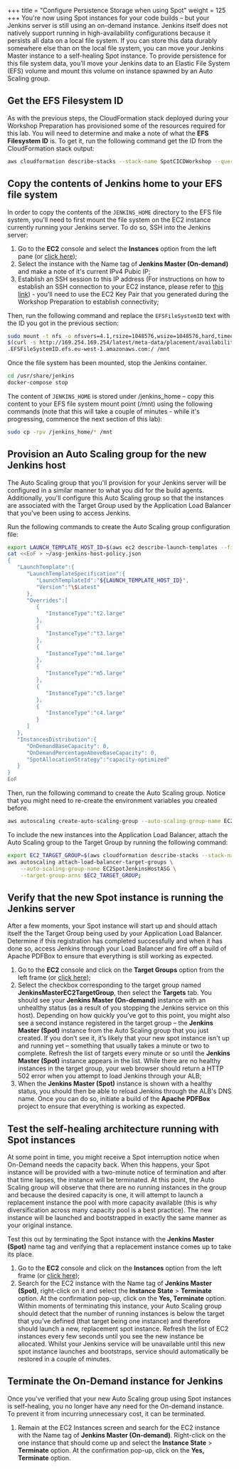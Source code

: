 +++
title = "Configure Persistence Storage when using Spot"
weight = 125
+++
You're now using Spot instances for your code builds – but your Jenkins server is still using an on-demand instance. Jenkins itself does not natively support running in high-availability configurations because it persists all data on a local file system. If you can store this data durably somewhere else than on the local file system, you can move your Jenkins Master instance to a self-healing Spot instance. To provide persistence for this file system data, you’ll move your Jenkins data to an Elastic File System (EFS) volume and mount this volume on instance spawned by an Auto Scaling group.

## Get the EFS Filesystem ID
As with the previous steps, the CloudFormation stack deployed during your Workshop Preparation has provisioned some of the resources required for this lab. You will need to determine and make a note of what the **EFS Filesystem ID** is. To get it, run the following command get the ID from the CloudFormation stack output:

```bash
aws cloudformation describe-stacks --stack-name SpotCICDWorkshop --query "Stacks[0].Outputs[?OutputKey=='EFSFileSystemID'].OutputValue" --output text;
```

## Copy the contents of Jenkins home to your EFS file system
In order to copy the contents of the `JENKINS_HOME` directory to the EFS file system, you'll need to first mount the file system on the EC2 instance currently running your Jenkins server. To do so, SSH into the Jenkins server:

1. Go to the **EC2** console and select the **Instances** option from the left pane (or [click here](https://eu-west-1.console.aws.amazon.com/ec2/v2/home?region=eu-west-1#Instances:sort=instanceId));
2. Select the instance with the Name tag of **Jenkins Master (On-demand)** and make a note of it's current IPv4 Pubic IP;
3. Establish an SSH session to this IP address (For instructions on how to establish an SSH connection to your EC2 instance, please refer to [this link](https://docs.aws.amazon.com/AWSEC2/latest/UserGuide/AccessingInstances.html?icmpid=docs_ec2_console)) - you'll need to use the EC2 Key Pair that you generated during the Workshop Preparation to establish connectivity;

Then, run the following command and replace the `EFSFileSystemID` text with the ID you got in the previous section:

```bash
sudo mount -t nfs -o nfsvers=4.1,rsize=1048576,wsize=1048576,hard,timeo=600,retrans=2 \
$(curl -s http://169.254.169.254/latest/meta-data/placement/availability-zone)\
.EFSFileSystemID.efs.eu-west-1.amazonaws.com:/ /mnt
```

Once the file system has been mounted, stop the Jenkins container. 

```bash
cd /usr/share/jenkins
docker-compose stop
```

The content of `JENKINS_HOME` is stored under /jenkins_home – copy this content to your EFS file system mount point (/mnt) using the following commands (note that this will take a couple of minutes - while it's progressing, commence the next section of this lab):

```bash
sudo cp -rpv /jenkins_home/* /mnt
```

## Provision an Auto Scaling group for the new Jenkins host
The Auto Scaling group that you'll provision for your Jenkins server will be configured in a similar manner to what you did for the build agents. Additionally, you'll configure this Auto Scaling group so that the instances are associated with the Target Group used by the Application Load Balancer that you've been using to access Jenkins.

Run the following commands to create the Auto Scaling group configuration file:

```bash
export LAUNCH_TEMPLATE_HOST_ID=$(aws ec2 describe-launch-templates --filters Name=launch-template-name,Values=JenkinsMasterLaunchTemplate | jq -r '.LaunchTemplates[0].LaunchTemplateId');
cat <<EoF > ~/asg-jenkins-host-policy.json
{
   "LaunchTemplate":{
      "LaunchTemplateSpecification":{
         "LaunchTemplateId":"${LAUNCH_TEMPLATE_HOST_ID}",
         "Version":"\$Latest"
      },
      "Overrides":[
         {
            "InstanceType":"t2.large"
         },
         {
            "InstanceType":"t3.large"
         },
         {
            "InstanceType":"m4.large"
         },
         {
            "InstanceType":"m5.large"
         },
         {
            "InstanceType":"c5.large"
         },
         {
            "InstanceType":"c4.large"
         }
      ]
   },
   "InstancesDistribution":{
      "OnDemandBaseCapacity": 0,
      "OnDemandPercentageAboveBaseCapacity": 0,
      "SpotAllocationStrategy":"capacity-optimized"
   }
}
EoF
```

Then, run the following command to create the Auto Scaling group. Notice that you might need to re-create the environment variables you created before.

```bash
aws autoscaling create-auto-scaling-group --auto-scaling-group-name EC2SpotJenkinsHostASG --min-size 1 --max-size 1 --desired-capacity 1 --vpc-zone-identifier "${PUBLIC_SUBNETS}" --mixed-instances-policy file://asg-jenkins-host-policy.json;
```

To include the new instances into the Application Load Balancer, attach the Auto Scaling group to the Target Group by running the following command:

```bash
export EC2_TARGET_GROUP=$(aws cloudformation describe-stacks --stack-name SpotCICDWorkshop --query "Stacks[0].Outputs[?OutputKey=='JenkinsMasterEC2TargetGroup'].OutputValue" --output text);
aws autoscaling attach-load-balancer-target-groups \
    --auto-scaling-group-name EC2SpotJenkinsHostASG \
    --target-group-arns $EC2_TARGET_GROUP;
```

## Verify that the new Spot instance is running the Jenkins server
After a few moments, your Spot instance will start up and should attach itself the the Target Group being used by your Application Load Balancer. Determine if this registration has completed successfully and when it has done so, access Jenkins through your Load Balancer and fire off a build of Apache PDFBox to ensure that everything is still working as expected.

1. Go to the **EC2** console and click on the **Target Groups** option from the left frame (or [click here](https://eu-west-1.console.aws.amazon.com/ec2/v2/home?region=eu-west-1#TargetGroups));
2. Select the checkbox corresponding to the target group named **JenkinsMasterEC2TargetGroup**, then select the **Targets** tab. You should see your **Jenkins Master (On-demand)** instance with an unhealthy status (as a result of you stopping the Jenkins service on this host). Depending on how quickly you’ve got to this point, you might also see a second instance registered in the target group – the **Jenkins Master (Spot)** instance from the Auto Scaling group that you just created. If you don’t see it, it’s likely that your new spot instance isn't up and running yet – something that usually takes a minute or two to complete. Refresh the list of targets every minute or so until the **Jenkins Master (Spot)** instance appears in the list. While there are no healthy instances in the target group, your web browser should return a HTTP 502 error when you attempt to load Jenkins through your ALB;
3. When the **Jenkins Master (Spot)** instance is shown with a healthy status, you should then be able to reload Jenkins through the ALB's DNS name. Once you can do so, initiate a build of the **Apache PDFBox** project to ensure that everything is working as expected.

## Test the self-healing architecture running with Spot instances
At some point in time, you might receive a Spot interruption notice when On-Demand needs the capacity back. When this happens, your Spot instance will be provided with a two-minute notice of termination and after that time lapses, the instance will be terminated. At this point, the Auto Scaling group will observe that there are no running instances in the group and because the desired capacity is one, it will attempt to launch a replacement instance the pool with more capacity available (this is why diversification across many capacity pool is a best practice). The new instance will be launched and bootstrapped in exactly the same manner as your original instance.

Test this out by terminating the Spot instance with the **Jenkins Master (Spot)** name tag and verifying that a replacement instance comes up to take its place.

1. Go to the **EC2** console and click on the **Instances** option from the left frame (or [click here](https://eu-west-1.console.aws.amazon.com/ec2/v2/home?region=eu-west-1#Instances));
2. Search for the EC2 instance with the Name tag of **Jenkins Master (Spot)**, right-click on it and select the **Instance State** > **Terminate** option. At the confirmation pop-up, click on the **Yes, Terminate** option. Within moments of terminating this instance, your Auto Scaling group should detect that the number of running instances is below the target that you’ve defined (that target being one instance) and therefore should launch a new, replacement spot instance. Refresh the list of EC2 instances every few seconds until you see the new instance be allocated. Whilst your Jenkins service will be unavailable until this new spot instance launches and bootstraps, service should automatically be restored in a couple of minutes.

## Terminate the On-Demand instance for Jenkins
Once you've verified that your new Auto Scaling group using Spot instances is self-healing, you no longer have any need for the On-demand instance. To prevent it from incurring unnecessary cost, it can be terminated.

1. Remain at the EC2 Instances screen and search for the EC2 instance with the Name tag of **Jenkins Master (On-demand)**. Right-click on the one instance that should come up and select the **Instance State** > **Terminate** option. At the confirmation pop-up, click on the **Yes, Terminate** option.